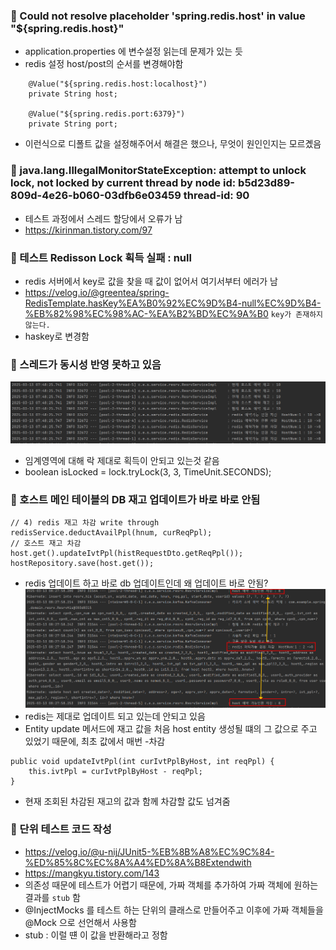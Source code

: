 ### 🥑 Could not resolve placeholder 'spring.redis.host' in value "${spring.redis.host}"

- application.properties 에 변수설정 읽는데 문제가 있는 듯
- redis 설정 host/post의 순서를 변경해야함

```
    @Value("${spring.redis.host:localhost}")
    private String host;

    @Value("${spring.redis.port:6379}")
    private String port;
```

- 이런식으로 디폴트 값을 설정해주어서 해결은 했으나, 무엇이 원인인지는 모르곘음

### 🥑 java.lang.IllegalMonitorStateException: attempt to unlock lock, not locked by current thread by node id: b5d23d89-809d-4e26-b060-03dfb6e03459 thread-id: 90

- 테스트 과정에서 스레드 할당에서 오류가 남
- https://kirinman.tistory.com/97

### 🥑 테스트 Redisson Lock 획득 실패 : null

- redis 서버에서 key로 값을 찾을 때 값이 없어서 여기서부터 에러가 남
- https://velog.io/@greentea/spring-RedisTemplate.hasKey%EA%B0%92%EC%9D%B4-null%EC%9D%B4-%EB%82%98%EC%98%AC-%EA%B2%BD%EC%9A%B0 `key가 존재하지 않는다.`
- haskey로 변경함

### 🥑 스레드가 동시성 반영 못하고 있음

![alt text](image.png)

- 임계영역에 대해 락 제대로 획득이 안되고 있는것 같음
- boolean isLocked = lock.tryLock(3, 3, TimeUnit.SECONDS);

### 🥑 호스트 메인 테이블의 DB 재고 업데이트가 바로 바로 안됨

```
// 4) redis 재고 차감 write through
redisService.deductAvailPpl(hnum, curReqPpl);
// 호스트 재고 차감
host.get().updateIvtPpl(histRequestDto.getReqPpl());
hostRepository.save(host.get());
```

- redis 업데이트 하고 바로 db 업데이트인데 왜 업데이트 바로 안됨?
  ![alt text](image-1.png)
- redis는 제대로 업데이트 되고 있는데 안되고 있음
- Entity update 메서드에 재고 값을 처음 host entity 생성될 떄의 그 값으로 주고 있었기 때문에, 최초 값에서 매번 -차감

```
public void updateIvtPpl(int curIvtPplByHost, int reqPpl) {
    this.ivtPpl = curIvtPplByHost - reqPpl;
}
```

- 현재 조회된 차감된 재고의 값과 함께 차감할 값도 넘겨줌

### 🥑 단위 테스트 코드 작성

- https://velog.io/@u-nij/JUnit5-%EB%8B%A8%EC%9C%84-%ED%85%8C%EC%8A%A4%ED%8A%B8Extendwith
- https://mangkyu.tistory.com/143
- 의존성 때문에 테스트가 어렵기 때문에, 가짜 객체를 추가하여 가짜 객체에 원하는 결과를 `stub` 함
- @InjectMocks 를 테스트 하는 단위의 클래스로 만들어주고 이후에 가짜 객체들을 @Mock 으로 선언해서 사용함
- stub : 이럴 떈 이 값을 반환해라고 정함
